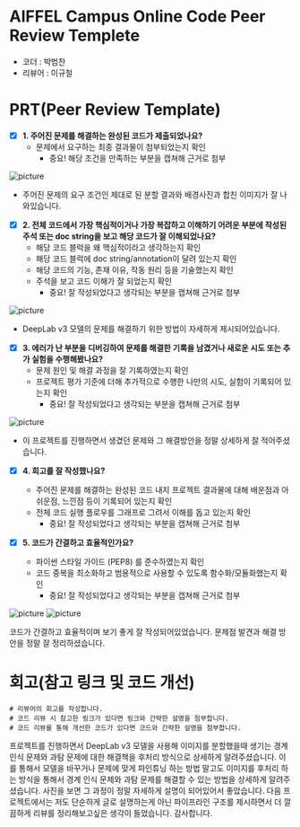 # AIFFEL Campus Online Code Peer Review Templete
- 코더 : 박범찬
- 리뷰어 : 이규철


# PRT(Peer Review Template)
- [x]  **1. 주어진 문제를 해결하는 완성된 코드가 제출되었나요?**
    - 문제에서 요구하는 최종 결과물이 첨부되었는지 확인
        - 중요! 해당 조건을 만족하는 부분을 캡쳐해 근거로 첨부
        
![picture](images/ex04_1.png)

- 주어진 문제의 요구 조건인 제대로 된 분할 결과와 배경사진과 합친 이미지가 잘 나와있습니다.
    
- [x]  **2. 전체 코드에서 가장 핵심적이거나 가장 복잡하고 이해하기 어려운 부분에 작성된 
주석 또는 doc string을 보고 해당 코드가 잘 이해되었나요?**
    - 해당 코드 블럭을 왜 핵심적이라고 생각하는지 확인
    - 해당 코드 블럭에 doc string/annotation이 달려 있는지 확인
    - 해당 코드의 기능, 존재 이유, 작동 원리 등을 기술했는지 확인
    - 주석을 보고 코드 이해가 잘 되었는지 확인
        - 중요! 잘 작성되었다고 생각되는 부분을 캡쳐해 근거로 첨부
        
![picture](images/ex04_3.png)

- DeepLab v3 모델의 문제를 해결하기 위한 방법이 자세하게 제시되어있습니다.
     
- [x]  **3. 에러가 난 부분을 디버깅하여 문제를 해결한 기록을 남겼거나
새로운 시도 또는 추가 실험을 수행해봤나요?**
    - 문제 원인 및 해결 과정을 잘 기록하였는지 확인
    - 프로젝트 평가 기준에 더해 추가적으로 수행한 나만의 시도, 
    실험이 기록되어 있는지 확인
        - 중요! 잘 작성되었다고 생각되는 부분을 캡쳐해 근거로 첨부  
        
![picture](images/ex04_4.png)

- 이 프로젝트를 진행하면서 생겼던 문제와 그 해결방안을 정말 상세하게 잘 적어주셨습니다.
        
- [x]  **4. 회고를 잘 작성했나요?**
    - 주어진 문제를 해결하는 완성된 코드 내지 프로젝트 결과물에 대해
    배운점과 아쉬운점, 느낀점 등이 기록되어 있는지 확인
    - 전체 코드 실행 플로우를 그래프로 그려서 이해를 돕고 있는지 확인
        - 중요! 잘 작성되었다고 생각되는 부분을 캡쳐해 근거로 첨부
        
- [x]  **5. 코드가 간결하고 효율적인가요?**
    - 파이썬 스타일 가이드 (PEP8) 를 준수하였는지 확인
    - 코드 중복을 최소화하고 범용적으로 사용할 수 있도록 함수화/모듈화했는지 확인
        - 중요! 잘 작성되었다고 생각되는 부분을 캡쳐해 근거로 첨부
        
 ![picture](images/ex04_5.png)
 ![picture](images/ex04_6.png)

 코드가 간결하고 효율적이며 보기 좋게 잘 작성되어있었습니다. 문제점 발견과 해결 방안을 정말 잘 정리하셨습니다.

# 회고(참고 링크 및 코드 개선)
```
# 리뷰어의 회고를 작성합니다.
# 코드 리뷰 시 참고한 링크가 있다면 링크와 간략한 설명을 첨부합니다.
# 코드 리뷰를 통해 개선한 코드가 있다면 코드와 간략한 설명을 첨부합니다.
```

 프로젝트를 진행하면서 DeepLab v3 모델을 사용해 이미지를 분할했을때 생기는 경계인식 문제와 과탐 문제에
 대한 해결책을 후처리 방식으로 상세하게 알려주셨습니다. 이를 통해서 모델을 바꾸거나 문제에 맞게
 파인튜닝 하는 방법 말고도 이미지를 후처리 하는 방식을 통해서 경계 인식 문제와 과탐 문제를 해결할 수 있는
 방법을 상세하게 알려주셨습니다. 사진을 보면 그 과정이 정말 자세하게 설명이 되어있어서 좋았습니다.
 다음 프로젝트에서는 저도 단순하게 글로 설명하는게 아닌 파이프라인 구조를 제시하면서 더 깔끔하게 리뷰를
 정리해보고싶은 생각이 들었습니다. 감사합니다.


